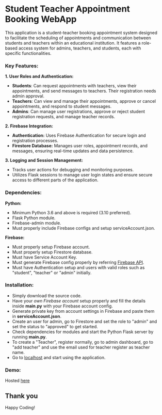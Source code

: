 
# Student Teacher Appointment Booking WebApp

This application is a student-teacher booking appointment system designed to facilitate the scheduling of appointments and communication between students and teachers within an educational institution. It features a role-based access system for admins, teachers, and students, each with specific functionalities.

### **Key Features:**
**1. User Roles and Authentication:**
- **Students**: Can request appointments with teachers, view their appointments, and send messages to teachers. Their registration needs admin approval.
- **Teachers**: Can view and manage their appointments, approve or cancel appointments, and respond to student messages.
- **Admins**: Can manage user registrations, approve or reject student registration requests, and manage teacher records.

**2. Firebase Integration:**
- **Authentication:** Uses Firebase Authentication for secure login and registration processes.
- **Firestore Database:** Manages user roles, appointment records, and messages, ensuring real-time updates and data persistence.

**3. Logging and Session Management:**
- Tracks user actions for debugging and monitoring purposes.
- Utilizes Flask sessions to manage user login states and ensure secure access to different parts of the application.

### **Dependencies:**
**Python:**
- Minimum Python 3.6 and above is required (3.10 preferred).
- Flask Python module.
- Firebase-admin module.
- Must properly include Firebase configs and setup serviceAccount.json.

**Firebase:**
- Must properly setup Firebase account.
- Must properly setup Firestore database.
- Must have Service Account Key.
- Must generate Firebase config properly by referring [Firebase API](https://firebase.google.com/docs/reference/admin/python).
- Must have Authentication setup and users with valid roles such as "student", "teacher" or "admin" initially.

### **Installation:**
- Simply download the source code.
- Have your *own Firebase account* setup properly and fill the details inside **main.py** with your Firebase account config.
- Generate private key from account settings in Firebase and paste them in **serviceAccount.json**.
- Create an user for admin, go to Firestore and set the role to "admin" and set the status to "approved" to get started.
- Check dependencies for modules and start the Python Flask server by running **main.py**.
- To create a "Teacher", register normally, go to admin dashboard, go to "add teacher" and use the email used for teacher register as teacher name.
- Go to [localhost](localhost:5000) and start using the application.

### **Demo:**
Hosted [here](https://stabapp.pythonanywhere.com)

## Thank you
Happy Coding!
